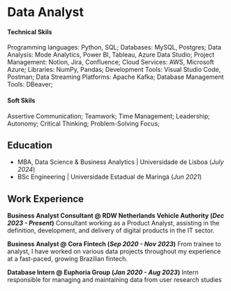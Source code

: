 # Data Analyst

#### Technical Skils
Programming languages: Python, SQL;
Databases: MySQL, Postgres;
Data Analysis: Mode Analytics, Power BI, Tableau, Azure Data Studio;
Project Management: Notion, Jira, Confluence;
Cloud Services: AWS, Microsoft Azure;
Libraries: NumPy, Pandas;
Development Tools: Visual Studio Code, Postman;
Data Streaming Platforms: Apache Kafka;
Database Management Tools: DBeaver;

#### Soft Skils

Assertive Communication;
Teamwork;
Time Management;
Leadership;
Autonomy;
Critical Thinking;
Problem-Solving Focus;

## Education
- MBA, Data Science & Business Analytics | Universidade de Lisboa (_July 2024_)								       			        
- BSc Engineering | Universidade Estadual de Maringá (_Jun 2021_)

## Work Experience
**Business Analyst Consultant @ RDW Netherlands Vehicle Authority (_Dec 2023 - Present_)**
Consultant working as a Product Analyst, assisting in the definition, development, and delivery of digital products in the IT sector.


**Business Analyst @ Cora Fintech (_Sep 2020 - Nov 2023_)**
From trainee to analyst, I have worked on various data projects throughout my experience at a fast-paced, growing Brazilian fintech.

**Database Intern @ Euphoria Group (_Jan 2020 - Aug 2023_)**
Intern responsible for managing and maintaining data from user research studies
